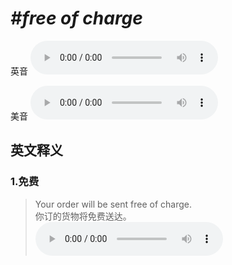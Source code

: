 # ***\#free of charge*** 
英音
<audio src="./media/free of charge1.aac" controls="controls"></audio>

美音
<audio src="./media/free of charge2.aac" controls="controls"></audio>



  

英文释义
---
### 1.**免费**  

 > Your order will be sent free of charge.  
 > 你订的货物将免费送达。    
<audio src="./media/5-charge.aac" controls="controls"></audio>


